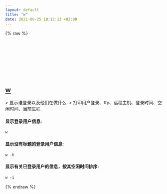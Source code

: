 ```yaml
---
layout: default
title: "w"
date: 2021-06-25 18:12:13 +02:00
---
```

{% raw %}
<h2 id="w">
  <a href="/zh/osx/w.html">w</a> <a href="#w"><svg class="icon">
    <use href="/assets/images/unicode_sprite.svg#link" />
  </svg></a>
</h2>
> 显示谁登录以及他们在做什么.
> 打印用户登录、tty、远程主机、登录时间、空闲时间、当前进程.

#### 显示登录用户信息:
```shell
w
```
#### 显示没有标题的登录用户信息:
```shell
w -h
```
#### 显示有关已登录用户的信息，按其空闲时间排序:
```shell
w -i
```
{% endraw %}